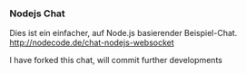 
### Nodejs Chat
Dies ist ein einfacher, auf Node.js basierender Beispiel-Chat.
http://nodecode.de/chat-nodejs-websocket

I have forked this chat, will commit further developments
